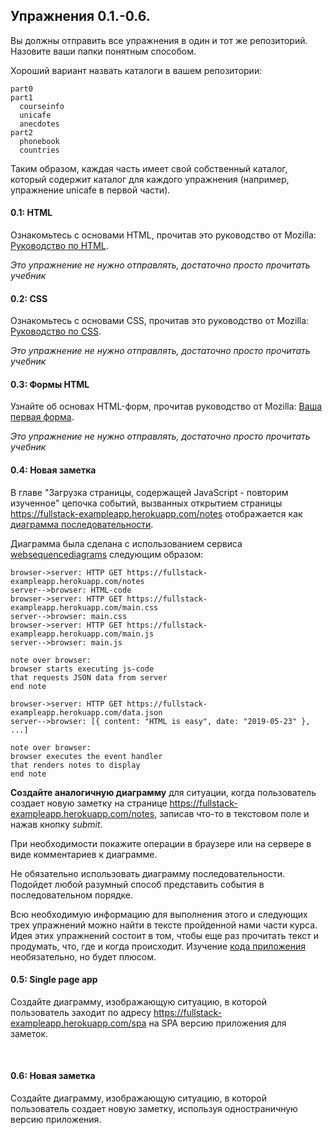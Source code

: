 ## Упражнения 0.1.-0.6.

Вы должны отправить все упражнения в один и тот же репозиторий. Назовите ваши папки понятным способом.

Хороший вариант назвать каталоги в вашем репозитории:

```
part0
part1
  courseinfo
  unicafe
  anecdotes
part2
  phonebook
  countries
```

Таким образом, каждая часть имеет свой собственный каталог, который содержит каталог для каждого упражнения (например, упражнение unicafe в первой части).

  <h4>0.1: HTML</h4>

Ознакомьтесь с основами HTML, прочитав это руководство от Mozilla: [Руководство по HTML](https://developer.mozilla.org/ru/docs/Learn/Getting_started_with_the_web/HTML_basics).

<i>Это упражнение не нужно отправлять, достаточно просто прочитать учебник</i>

  <h4>0.2: CSS</h4>

Ознакомьтесь с основами CSS, прочитав это руководство от Mozilla: [Руководство по CSS](https://developer.mozilla.org/ru/docs/Learn/Getting_started_with_the_web/CSS_basics).

<i>Это упражнение не нужно отправлять, достаточно просто прочитать учебник</i>

  <h4>0.3: Формы HTML</h4>

Узнайте об основах HTML-форм, прочитав руководство от Mozilla: [Ваша первая форма](https://developer.mozilla.org/ru/docs/Learn/HTML/Forms/Your_first_HTML_form).

<i>Это упражнение не нужно отправлять, достаточно просто прочитать учебник</i>

  <h4>0.4: Новая заметка</h4>

В главе "Загрузка страницы, содержащей JavaScript - повторим изученное" цепочка событий, вызванных открытием страницы <https://fullstack-exampleapp.herokuapp.com/notes> отображается как [диаграмма последовательности](https://www.geeksforgeeks.org/unified-modeling-language-uml-sequence-diagrams/).

Диаграмма была сделана с использованием сервиса [websequencediagrams](https://www.websequencediagrams.com) следующим образом:

```
browser->server: HTTP GET https://fullstack-exampleapp.herokuapp.com/notes
server-->browser: HTML-code
browser->server: HTTP GET https://fullstack-exampleapp.herokuapp.com/main.css
server-->browser: main.css
browser->server: HTTP GET https://fullstack-exampleapp.herokuapp.com/main.js
server-->browser: main.js

note over browser:
browser starts executing js-code
that requests JSON data from server
end note

browser->server: HTTP GET https://fullstack-exampleapp.herokuapp.com/data.json
server-->browser: [{ content: "HTML is easy", date: "2019-05-23" }, ...]

note over browser:
browser executes the event handler
that renders notes to display
end note
```

**Создайте аналогичную диаграмму** для ситуации, когда пользователь создает новую заметку на странице <https://fullstack-exampleapp.herokuapp.com/notes>, записав что-то в текстовом поле и нажав кнопку <i>submit</i>.

При необходимости покажите операции в браузере или на сервере в виде комментариев к диаграмме.

Не обязательно использовать диаграмму последовательности. Подойдет любой разумный способ представить события в последовательном порядке.

Всю необходимую информацию для выполнения этого и следующих трех упражнений можно найти в тексте пройденной нами части курса.
Идея этих упражнений состоит в том, чтобы еще раз прочитать текст и продумать, что, где и когда происходит. Изучение [кода приложения](https://github.com/mluukkai/example_app) необязательно, но будет плюсом.

  <h4>0.5: Single page app</h4>

Создайте диаграмму, изображающую ситуацию, в которой пользователь заходит по адресу <https://fullstack-exampleapp.herokuapp.com/spa> на SPA версию приложения для заметок.

   <h4>0.6: Новая заметка</h4>

Создайте диаграмму, изображающую ситуацию, в которой пользователь создает новую заметку, используя одностраничную версию приложения.